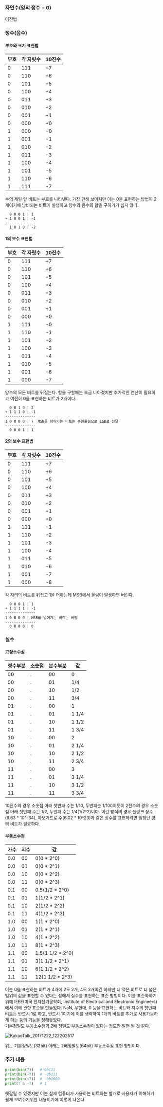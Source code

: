 ### 자연수(양의 정수 + 0)

이진법

### 정수(음수)

#### 부호와 크기 표현법

| 부호  | 각 자릿수 | 10진수 |
| --- | ----- | ---- |
| 0   | 111   | +7   |
| 0   | 110   | +6   |
| 0   | 101   | +5   |
| 0   | 100   | +4   |
| 0   | 011   | +3   |
| 0   | 010   | +2   |
| 0   | 001   | +1   |
| 0   | 000   | +0   |
| 1   | 000   | -0   |
| 1   | 001   | -1   |
| 1   | 010   | -2   |
| 1   | 011   | -3   |
| 1   | 100   | -4   |
| 1   | 101   | -5   |
| 1   | 110   | -6   |
| 1   | 111   | -7   |

수의 제일 앞 비트는 부호를 나타낸다.
가장 편해 보이지만 이는 0을 표현하는 방법이 2개이기에 낭비되는 비트가 발생하고 양수와 음수의 합을 구하기가 쉽지 않다.

```text
  0 0 0 1 | 1
+ 1 0 0 1 | -1
--------------
  1 0 1 0 | -2
```

#### 1의 보수 표현법

| 부호  | 각 자릿수 | 10진수 |
| --- | ----- | ---- |
| 0   | 111   | +7   |
| 0   | 110   | +6   |
| 0   | 101   | +5   |
| 0   | 100   | +4   |
| 0   | 011   | +3   |
| 0   | 010   | +2   |
| 0   | 001   | +1   |
| 0   | 000   | +0   |
| 1   | 111   | -0   |
| 1   | 110   | -1   |
| 1   | 101   | -2   |
| 1   | 100   | -3   |
| 1   | 011   | -4   |
| 1   | 010   | -5   |
| 1   | 001   | -6   |
| 1   | 000   | -7   |

양수의 모든 비트를 뒤집는다.
합을 구할때는 조금 나아졌지만 추가적인 연산이 필요하고 여전히 0을 표현하는 비트가 2개이다.

```
  0 0 1 0 | 2
+ 1 1 1 0 | -1
--------------
1 0 0 0 0 | ?  MSB를 넘어가는 비트는 순환올림으로 LSB로 전달
--------------
  0 0 0 1 | 1
```

#### 2의 보수 표현법

| 부호  | 각 자릿수 | 10진수 |
| --- | ----- | ---- |
| 0   | 111   | +7   |
| 0   | 110   | +6   |
| 0   | 101   | +5   |
| 0   | 100   | +4   |
| 0   | 011   | +3   |
| 0   | 010   | +2   |
| 0   | 001   | +1   |
| 0   | 000   | +0   |
| 1   | 111   | -1   |
| 1   | 110   | -2   |
| 1   | 101   | -3   |
| 1   | 100   | -4   |
| 1   | 011   | -5   |
| 1   | 010   | -6   |
| 1   | 001   | -7   |
| 1   | 000   | -8   |

각 자리의 비트를 뒤집고 1을 더하는데 MSB에서 올림이 발생하면 버린다.

```
  0 0 0 1 | 1
+ 1 1 1 1 | -1
--------------
1 0 0 0 0 | MSB를 넘어가는 비트는 버림
--------------
  0 0 0 0 | 0
```

### 실수

#### 고정소수점

| 정수부분 | 소숫점 | 분수부분 | 값     |
| ---- | --- | ---- | ----- |
| 00   | .   | 00   | 0     |
| 00   | .   | 01   | 1/4   |
| 00   | .   | 10   | 1/2   |
| 00   | .   | 11   | 3/4   |
| 01   | .   | 00   | 1     |
| 01   | .   | 01   | 1 1/4 |
| 01   | .   | 10   | 1 1/2 |
| 01   | .   | 11   | 1 3/4 |
| 10   | .   | 00   | 2     |
| 10   | .   | 01   | 2 1/4 |
| 10   | .   | 10   | 2 1/2 |
| 10   | .   | 11   | 2 3/4 |
| 11   | .   | 00   | 3     |
| 11   | .   | 01   | 3 1/4 |
| 11   | .   | 10   | 3 1/2 |
| 11   | .   | 11   | 3 3/4 |

10진수의 경우 소숫점 아래 첫번째 수는 1/10, 두번째는 1/100이듯이 2진수의 경우 소숫점 아래 첫번째 수는 1/2, 두번째 수는 1/4(1/2^2)이다.
이런 방식의 경우 플랑크 상수(6.63 \* 10^-34), 아보가드로 수(6.02 \* 10^23)과 같은 상수를 표현하려면 엄청난 양의 비트가 필요하다.

#### 부동소수점

| 가수  | 지수  | 값                 |
| --- | --- | ----------------- |
| 0.0 | 00  | 0(0 \* 2^0)       |
| 0.0 | 01  | 0(0 \* 2^1)       |
| 0.0 | 10  | 0(0 \* 2^2)       |
| 0.0 | 11  | 0(0 \* 2^3)       |
| 0.1 | 00  | 0.5(1/2 \* 2^0)   |
| 0.1 | 01  | 1(1/2 \* 2^1)     |
| 0.1 | 10  | 2(1/2 \* 2^2)     |
| 0.1 | 11  | 4(1/2 \* 2^3)     |
| 1.0 | 00  | 1(1 \* 2^0)       |
| 1.0 | 01  | 2(1 \* 2^1)       |
| 1.0 | 10  | 4(1 \* 2^2)       |
| 1.0 | 11  | 8(1 \* 2^3)       |
| 1.1 | 00  | 1.5(1 1/2 \* 2^0) |
| 1.1 | 01  | 3(1 1/2 \* 2^1)   |
| 1.1 | 10  | 6(1 1/2 \* 2^2)   |
| 1.1 | 11  | 12(1 1/2 \* 2^3)  |

이는 0을 표현하는 비트가 4개에 2도 2개, 4도 2개이긴 하지만 더 적은 비트로 더 넓은 범위의 값을 표현할 수 있다는 점에서 실수를 표현하는 표준 방법이다. 이를 표준화하기 위해 IEEE(미국 전자전기공학회, Institute of Electrical and Electronic Engineers)에서 이에 관한 표준을 만들었다. NaN, 무한대, 0 등을 표현하는 비트와 지수의 첫번째 비트는 반드시 1로 하고, 반드시 1이기에 이를 생략하여 1개의 비트를 추가로 사용가능하게 하는 등의 기능을 정해놓았다.  
기본정밀도 부동소수점과 2배 정밀도 부동소수점이 있다는 정도만 알면 될 것 같다.

![KakaoTalk_20171222_122202517](https://i.imgur.com/sRBfNiu.png)

위는 기본정밀도(32bit) 아래는 2배정밀도(64bit) 부동소수점 표현 방법이다.

### 추가 내용

```python
print(bin(7))   # 0b111
print(bin(-7))  # -0b111
print(bin(~7))  # -0b1000
print(7 & -7)   # 1
```

헷갈릴 수 있겠지만 이는 실제 컴퓨터가 사용하는 비트와는 별개로 사용자가 이해하기 쉽게 보여주기위한 내용이기에 이렇게 나온다.
